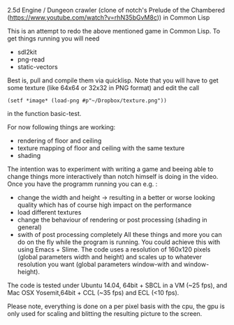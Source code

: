 2.5d Engine / Dungeon crawler (clone of notch's Prelude of the Chambered (https://www.youtube.com/watch?v=rhN35bGvM8c)) in Common Lisp

This is an attempt to redo the above mentioned game in Common Lisp. To get things running you will need
- sdl2kit
- png-read
- static-vectors

Best is, pull and compile them via quicklisp.
Note that you will have to get some texture (like 64x64 or 32x32 in PNG format) and edit the call 

    (setf *image* (load-png #p"~/Dropbox/texture.png")) 

in the function basic-test.

For now following things are working:
- rendering of floor and ceiling
- texture mapping of floor and ceiling with the same texture
- shading
 
The intention was to experiment with writing a game and beeing able to change things more interactively than notch himself is doing in the video. Once you have the programm running you can e.g. :
- change the width and height -> resulting in a better or worse looking quality which has of course high impact on the performance
- load different textures
- change the behaviour of rendering or post processing (shading in general)
- swith of post processing completely
All these things and more you can do on the fly while the program is running. You could achieve this with using Emacs + Slime. 
The code uses a resolution of 160x120 pixels (global parameters width and height) and scales up to whatever resolution you want (global parameters window-with and window-height).

The code is tested under Ubuntu 14.04, 64bit + SBCL in a VM (~25 fps), and Mac OSX Yosemit,64bit  +  CCL (~35 fps) and ECL (<10 fps). 

Please note, everything is done on a per pixel basis with the cpu, the gpu is only used for scaling and blitting the resulting  picture to the screen. 
